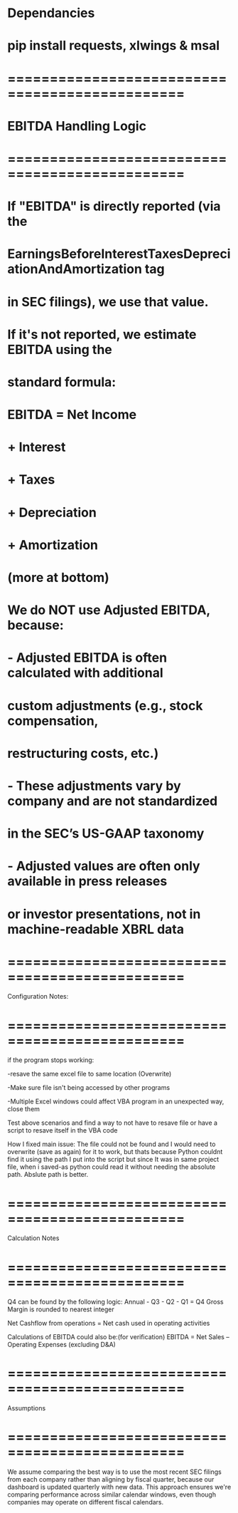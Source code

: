 
# Dependancies

# pip install requests, xlwings & msal


# ===============================================
# EBITDA Handling Logic
# ===============================================
# If "EBITDA" is directly reported (via the
# EarningsBeforeInterestTaxesDepreciationAndAmortization tag
# in SEC filings), we use that value.
#
# If it's not reported, we estimate EBITDA using the
# standard formula:
#
#     EBITDA = Net Income
#            + Interest
#            + Taxes
#            + Depreciation
#            + Amortization
#
#       (more at bottom)
#
#


# We do NOT use Adjusted EBITDA, because:
# - Adjusted EBITDA is often calculated with additional
#   custom adjustments (e.g., stock compensation,
#   restructuring costs, etc.)
# - These adjustments vary by company and are not standardized
#   in the SEC’s US-GAAP taxonomy
# - Adjusted values are often only available in press releases
#   or investor presentations, not in machine-readable XBRL data


# ===============================================
Configuration Notes:
# ===============================================
if the program stops working:

-resave the same excel file to same location (Overwrite)

-Make sure file isn't being accessed by other programs

-Multiple Excel windows could affect VBA program in an unexpected way, close them


Test above scenarios and find a way to not have to resave file or have a script to resave itself in the VBA code

How I fixed main issue:
The file could not be found and I would need to overwrite (save as again) for it to work, but thats because Python couldnt find it using the path I put into the script but since It was in same project file, when i saved-as python could read it without needing the absolute path. Abslute path is better.

# ===============================================
Calculation Notes
# ===============================================
Q4 can be found by the following logic: Annual - Q3 - Q2 - Q1 = Q4
Gross Margin is rounded to nearest integer

Net Cashflow from operations = Net cash used in operating activities


Calculations of EBITDA could also be:(for verification)
 EBITDA = Net Sales
       – Operating Expenses (excluding D&A)

# ===============================================
Assumptions
# ===============================================
We assume comparing the best way is to use the most recent SEC filings from each company rather than aligning by fiscal quarter,
because our dashboard is updated quarterly with new data.
This approach ensures we're comparing performance across similar calendar windows,
even though companies may operate on different fiscal calendars.


